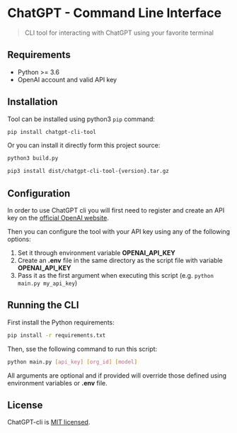 # ChatGPT - Command Line Interface

> CLI tool for interacting with ChatGPT using your favorite terminal

## Requirements

* Python >= 3.6
* OpenAI account and valid API key

## Installation
Tool can be installed using python3 `pip` command:

```sh
pip install chatgpt-cli-tool
```

Or you can install it directly form this project source:

```sh
python3 build.py

pip3 install dist/chatgpt-cli-tool-{version}.tar.gz
```

## Configuration

In order to use ChatGPT cli you will first need to register and create an API key on
the [official OpenAI website](https://platform.openai.com/account/api-keys).

Then you can configure the tool with your API key using any of the following options:

1. Set it through environment variable **OPENAI_API_KEY**
2. Create an **.env** file in the same directory as the script file with variable **OPENAI_API_KEY**
3. Pass it as the first argument when executing this script (e.g. `python main.py my_api_key`)

## Running the CLI

First install the Python requirements:

```sh
pip install -r requirements.txt
```

Then, sse the following command to run this script:

```sh
python main.py [api_key] [org_id] [model]
```

All arguments are optional and if provided will override those defined using environment variables or **.env** file.

## License

ChatGPT-cli is [MIT licensed](LICENSE).